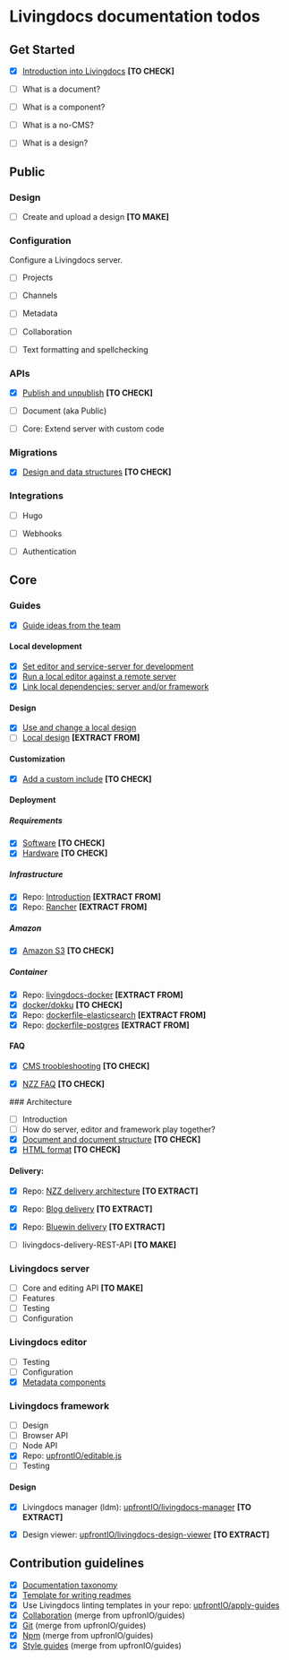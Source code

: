 
# Livingdocs documentation todos

## Get Started

- [x] [Introduction into Livingdocs](./concepts/introduction.md) **[TO CHECK]**
- [ ] What is a document?
- [ ] What is a component?
- [ ] What is a no-CMS?
- [ ] What is a design?


## Public


### Design

- [ ] Create and upload a design  **[TO MAKE]**


### Configuration

Configure a Livingdocs server.

- [ ] Projects
- [ ] Channels
- [ ] Metadata
- [ ] Collaboration
- [ ] Text formatting and spellchecking


### APIs

- [x] [Publish and unpublish](./public/APIs/publish_plugin.md) **[TO CHECK]**
- [ ] Document (aka Public)
- [ ] Core: Extend server with custom code


### Migrations

- [x] [Design and data structures](./public/migrations/migrations.md)  **[TO CHECK]**


### Integrations

- [ ] Hugo
- [ ] Webhooks
- [ ] Authentication



## Core

### Guides

- [x] [Guide ideas from the team](./contribution-guidelines/documentation/guide-ideas-from-the-team.md)

#### Local development
- [x] [Set editor and service-server for development](./core/guides/local-development/editor-and-service-server.md)
- [x] [Run a local editor against a remote server](./core/guides/local-development/editor-only.md)
- [x] [Link local dependencies: server and/or framework](./core/guides/local-development/link-local-dependencies.md)

#### Design
- [x] [Use and change a local design](./core/guides/design/local-design.md)
- [ ] [Local design](./core/design) **[EXTRACT FROM]**

#### Customization
- [x] [Add a custom include](./core/guides/customization/add-custom-include.md) **[TO CHECK]**

#### Deployment

##### Requirements
- [x] [Software](./core/guides/deployment/requirements/requirements.md) **[TO CHECK]**
- [x] [Hardware](./core/guides/deployment/requirements/hardware-requirements.md) **[TO CHECK]**

##### Infrastructure
- [x] Repo: [Introduction](https://github.com/upfrontIO/infrastructure) **[EXTRACT FROM]**
- [x] Repo: [Rancher](https://github.com/upfrontIO/livingdocs-rancher)  **[EXTRACT FROM]**

##### Amazon
- [x] [Amazon S3](./core/guides/deployment/amazon/amazon_s3.md) **[TO CHECK]**

##### Container
- [x] Repo: [livingdocs-docker](https://github.com/upfrontIO/livingdocs-docker) **[EXTRACT FROM]**
- [x] [docker/dokku](./core/guides/deployment/container/docker.md) **[TO CHECK]**
- [x] Repo: [dockerfile-elasticsearch](https://github.com/upfrontIO/dockerfile-elasticsearch) **[EXTRACT FROM]**
- [x] Repo: [dockerfile-postgres](https://github.com/upfrontIO/dockerfile-postgres) **[EXTRACT FROM]**

#### FAQ

- [x] [CMS troobleshooting](./core/guides/faq/nzzdev_cms-troubleshoot-guide_README.md) **[TO CHECK]**
- [x] [NZZ FAQ](./core/guides/faq/nzzdev_morpheus_livingdocs_README.md) **[TO CHECK]**


### Architecture

- [ ] Introduction
- [ ] How do server, editor and framework play together?
- [x] [Document and document structure](./core/architecture/nzzdev_nzz-standard_docs_html-format.md) **[TO CHECK]**
- [x] [HTML format](./core/architecture/nzzdev_nzz-standard_docs_json-format.md) **[TO CHECK]**

#### Delivery:

- [x] Repo: [NZZ delivery architecture](https://github.com/nzzdev/cms-guide/tree/master/architecture) **[TO EXTRACT]**
- [x] Repo: [Blog delivery](https://github.com/upfrontIO/livingdocs-delivery) **[TO EXTRACT]**
- [x] Repo: [Bluewin delivery](https://github.com/upfrontIO/bluewin-delivery) **[TO EXTRACT]**
- [ ] livingdocs-delivery-REST-API **[TO MAKE]**


### Livingdocs server

- [ ] Core and editing API **[TO MAKE]**
- [ ] Features
- [ ] Testing
- [ ] Configuration

### Livingdocs editor

- [ ] Testing
- [ ] Configuration
- [x] [Metadata components](./core/livingdocs-editor/configurable-metadata-screen.md)

### Livingdocs framework

- [ ] Design
- [ ] Browser API
- [ ] Node API
- [x] Repo: [upfrontIO/editable.js](https://github.com/upfrontIO/editable.js)
- [ ] Testing

#### Design

- [x] Livingdocs manager (ldm): [upfrontIO/livingdocs-manager](https://github.com/upfrontIO/livingdocs-manager) **[TO EXTRACT]**
- [x] Design viewer: [upfrontIO/livingdocs-design-viewer](https://github.com/upfrontIO/livingdocs-design-viewer) **[TO EXTRACT]**



## Contribution guidelines

- [x] [Documentation taxonomy](./contribution-guidelines/documentation/documentation-taxonomy.md)
- [x] [Template for writing readmes](./contribution-guidelines/documentation/how-to-write-readmes.md)
- [x] Use Livingdocs linting templates in your repo: [upfrontIO/apply-guides](https://github.com/upfrontIO/apply-guides)
- [x] [Collaboration](./contribution-guidelines/collaboration) (merge from upfronIO/guides)
- [x] [Git](./contribution-guidelines/git) (merge from upfronIO/guides)
- [x] [Npm](./contribution-guidelines/npm) (merge from upfronIO/guides)
- [x] [Style guides](./contribution-guidelines/style-guides) (merge from upfronIO/guides)
